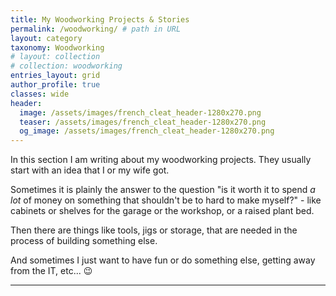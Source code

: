 ```yaml
---
title: My Woodworking Projects & Stories
permalink: /woodworking/ # path in URL
layout: category
taxonomy: Woodworking
# layout: collection
# collection: woodworking
entries_layout: grid
author_profile: true
classes: wide
header:
  image: /assets/images/french_cleat_header-1280x270.png
  teaser: /assets/images/french_cleat_header-1280x270.png
  og_image: /assets/images/french_cleat_header-1280x270.png
---
```

In this section I am writing about my woodworking projects. They usually start with an idea that I or my wife got.

Sometimes it is plainly the answer to the question "is it worth it to spend *a lot* of money on something that shouldn't be to hard to make myself?" - like cabinets or shelves for the garage or the workshop, or a raised plant bed.

Then there are things like tools, jigs or storage, that are needed in the process of building something else.

And sometimes I just want to have fun or do something else, getting away from the IT, etc... :wink:

---
